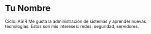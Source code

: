 # Tu Nombre
Ciclo: ASIR
Me gusta la administración de sistemas y aprender nuevas tecnologías.
Estos son mis intereses: redes, seguridad, servidores.
